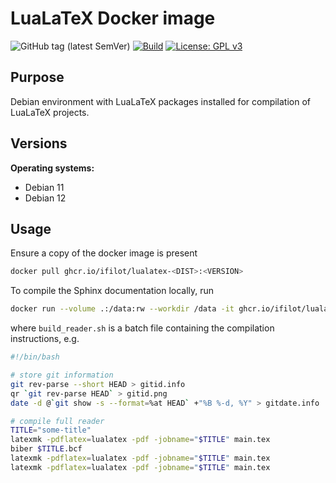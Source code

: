 # LuaLaTeX Docker image

![GitHub tag (latest SemVer)](https://img.shields.io/github/v/tag/ifilot/docker-lualatex?label=version)
[![Build](https://github.com/ifilot/docker-lualatex/actions/workflows/deploy.yml/badge.svg)](https://github.com/ifilot/docker-lualatex/actions/workflows/deploy.yml)
[![License: GPL v3](https://img.shields.io/badge/License-GPLv3-blue.svg)](https://www.gnu.org/licenses/gpl-3.0)

## Purpose

Debian environment with LuaLaTeX packages installed for compilation of LuaLaTeX
projects.

## Versions

**Operating systems:**

* Debian 11
* Debian 12

## Usage

Ensure a copy of the docker image is present

```bash
docker pull ghcr.io/ifilot/lualatex-<DIST>:<VERSION>
```

To compile the Sphinx documentation locally, run

```bash
docker run --volume .:/data:rw --workdir /data -it ghcr.io/ifilot/lualatex-<DIST>:<VERSION> ./build_reader.sh
```

where `build_reader.sh` is a batch file containing the compilation instructions, e.g.

```bash
#!/bin/bash

# store git information
git rev-parse --short HEAD > gitid.info
qr `git rev-parse HEAD` > gitid.png
date -d @`git show -s --format=%at HEAD` +"%B %-d, %Y" > gitdate.info

# compile full reader
TITLE="some-title"
latexmk -pdflatex=lualatex -pdf -jobname="$TITLE" main.tex
biber $TITLE.bcf
latexmk -pdflatex=lualatex -pdf -jobname="$TITLE" main.tex
latexmk -pdflatex=lualatex -pdf -jobname="$TITLE" main.tex
```